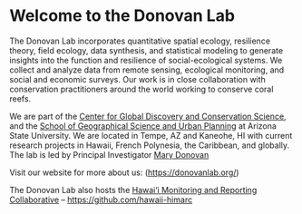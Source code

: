 # Welcome to the Donovan Lab

The Donovan Lab incorporates quantitative spatial ecology, resilience theory, field ecology, data synthesis, and statistical modeling to generate insights into the function and resilience of social-ecological systems. We collect and analyze data from remote sensing, ecological monitoring, and social and economic surveys. Our work is in close collaboration with conservation practitioners around the world working to conserve coral reefs.

We are part of the [Center for Global Discovery and Conservation Science](https://gdcs.asu.edu/), and the [School of Geographical Science and Urban Planning](https://sgsup.asu.edu/) at Arizona State University. We are located in Tempe, AZ and Kaneohe, HI with current research projects in Hawaii, French Polynesia, the Caribbean, and globally. The lab is led by Principal Investigator [Mary Donovan](https://github.com/fishymary)

Visit our website for more about us: (https://donovanlab.org/)

The Donovan Lab also hosts the [Hawai‘i Monitoring and Reporting Collaborative](https://himarc.org) – https://github.com/hawaii-himarc
